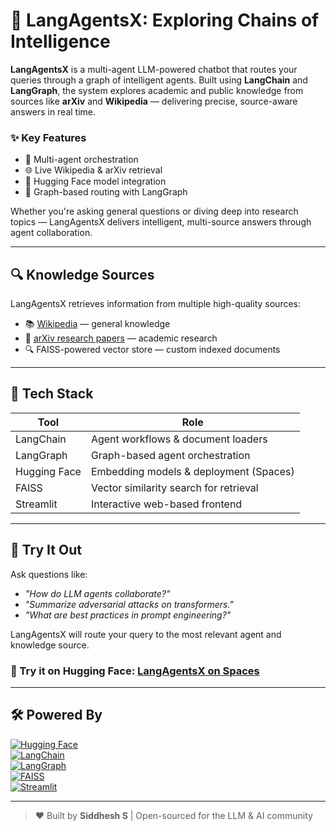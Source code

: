 # 🤖 LangAgentsX: Exploring Chains of Intelligence

**LangAgentsX** is a multi-agent LLM-powered chatbot that routes your queries through a graph of intelligent agents. Built using **LangChain** and **LangGraph**, the system explores academic and public knowledge from sources like **arXiv** and **Wikipedia** — delivering precise, source-aware answers in real time.

### ✨ Key Features

- 🧩 Multi-agent orchestration  
- 🌐 Live Wikipedia & arXiv retrieval  
- 🤝 Hugging Face model integration  
- 🔄 Graph-based routing with LangGraph  

Whether you're asking general questions or diving deep into research topics — LangAgentsX delivers intelligent, multi-source answers through agent collaboration.

---

## 🔍 Knowledge Sources

LangAgentsX retrieves information from multiple high-quality sources:

- 📚 [Wikipedia](https://en.wikipedia.org/) — general knowledge  
- 🧾 [arXiv research papers](https://arxiv.org/) — academic research  
- 🔍 FAISS-powered vector store — custom indexed documents  

---

## 🧠 Tech Stack

| Tool           | Role                                           |
|----------------|------------------------------------------------|
| LangChain      | Agent workflows & document loaders             |
| LangGraph      | Graph-based agent orchestration                |
| Hugging Face   | Embedding models & deployment (Spaces)         |
| FAISS          | Vector similarity search for retrieval         |
| Streamlit      | Interactive web-based frontend                 |

---

## 🚀 Try It Out

Ask questions like:
- _"How do LLM agents collaborate?"_  
- _"Summarize adversarial attacks on transformers."_  
- _"What are best practices in prompt engineering?"_

LangAgentsX will route your query to the most relevant agent and knowledge source.

### 🚀 Try it on Hugging Face: [LangAgentsX on Spaces](https://huggingface.co/spaces/s-siddhesh/LangAgentX)

---

## 🛠️ Powered By

[![Hugging Face](https://img.shields.io/badge/-Hugging%20Face-black?logo=huggingface)](https://huggingface.co/)  
[![LangChain](https://img.shields.io/badge/-LangChain-blue)](https://www.langchain.com/)  
[![LangGraph](https://img.shields.io/badge/-LangGraph-purple)](https://github.com/langchain-ai/langgraph)  
[![FAISS](https://img.shields.io/badge/-FAISS-brightgreen)](https://github.com/facebookresearch/faiss)  
[![Streamlit](https://img.shields.io/badge/-Streamlit-ff4b4b?logo=streamlit&logoColor=white)](https://streamlit.io/)

---

> ❤️ Built by **Siddhesh S** | Open-sourced for the LLM & AI community
